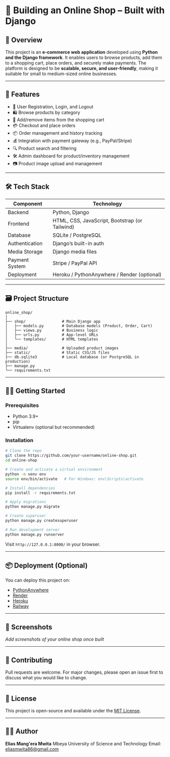 # 🛒 Building an Online Shop – Built with Django

## 📖 Overview

This project is an **e-commerce web application** developed using **Python and the Django framework**. It enables users to browse products, add them to a shopping cart, place orders, and securely make payments. The platform is designed to be **scalable, secure, and user-friendly**, making it suitable for small to medium-sized online businesses.

---

## 🚀 Features

* 🔐 User Registration, Login, and Logout
* 🛍 Browse products by category
* 🛒 Add/remove items from the shopping cart
* 💳 Checkout and place orders
* 📦 Order management and history tracking
* 💰 Integration with payment gateway (e.g., PayPal/Stripe)
* 🔍 Product search and filtering
* 🛠 Admin dashboard for product/inventory management
* 📷 Product image upload and management

---

## 🛠 Tech Stack

| Component      | Technology                                     |
| -------------- | ---------------------------------------------- |
| Backend        | Python, Django                                 |
| Frontend       | HTML, CSS, JavaScript, Bootstrap (or Tailwind) |
| Database       | SQLite / PostgreSQL                            |
| Authentication | Django’s built-in auth                         |
| Media Storage  | Django media files                             |
| Payment System | Stripe / PayPal API                            |
| Deployment     | Heroku / PythonAnywhere / Render (optional)    |

---

## 🗃 Project Structure

```
online_shop/
│
├── shop/                # Main Django app
│   ├── models.py        # Database models (Product, Order, Cart)
│   ├── views.py         # Business logic
│   ├── urls.py          # App-level URLs
│   └── templates/       # HTML templates
│
├── media/               # Uploaded product images
├── static/              # Static CSS/JS files
├── db.sqlite3           # Local database (or PostgreSQL in production)
├── manage.py
└── requirements.txt
```

---

## 🧑‍💻 Getting Started

### Prerequisites

* Python 3.9+
* pip
* Virtualenv (optional but recommended)

### Installation

```bash
# Clone the repo
git clone https://github.com/your-username/online-shop.git
cd online-shop

# Create and activate a virtual environment
python -m venv env
source env/bin/activate   # For Windows: env\Scripts\activate

# Install dependencies
pip install -r requirements.txt

# Apply migrations
python manage.py migrate

# Create superuser
python manage.py createsuperuser

# Run development server
python manage.py runserver
```

Visit `http://127.0.0.1:8000/` in your browser.

---

## 📦 Deployment (Optional)

You can deploy this project on:

* [PythonAnywhere](https://www.pythonanywhere.com/)
* [Render](https://render.com/)
* [Heroku](https://www.heroku.com/)
* [Railway](https://railway.app/)

---

## 📸 Screenshots

*Add screenshots of your online shop once built*

---

## 🤝 Contributing

Pull requests are welcome. For major changes, please open an issue first to discuss what you would like to change.

---

## 📄 License

This project is open-source and available under the [MIT License](LICENSE).

---

## 👨‍💻 Author

**Elias Mang'era Mwita**
Mbeya University of Science and Technology
Email: [eliasmwita86@gmail.com](mailto:eliasmwita86@gmail.com)


